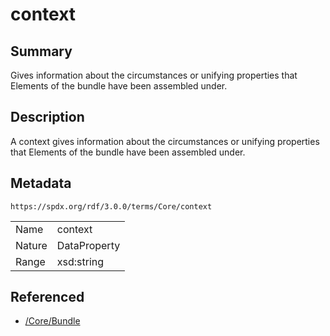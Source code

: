<!-- Automatically generated by spec-parser v2.3.0 on 2024-07-09T17:43:37.025898+00:00 -->
<!-- SPDX-License-Identifier: Community-Spec-1.0 -->

# context

## Summary

Gives information about the circumstances or unifying properties
that Elements of the bundle have been assembled under.


## Description

A context gives information about the circumstances or unifying properties
that Elements of the bundle have been assembled under.


## Metadata

`https://spdx.org/rdf/3.0.0/terms/Core/context`


| | |
|---|---|
| Name | context |
| Nature | DataProperty |
| Range | xsd:string |




## Referenced

- [/Core/Bundle](../../Core/Classes/Bundle.md)

